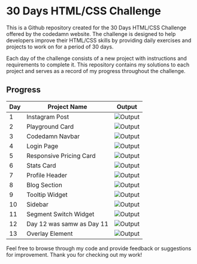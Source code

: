 # 30 Days HTML/CSS Challenge

This is a Github repository created for the 30 Days HTML/CSS Challenge offered by the codedamn website. The challenge is designed to help developers improve their HTML/CSS skills by providing daily exercises and projects to work on for a period of 30 days.

Each day of the challenge consists of a new project with instructions and requirements to complete it. This repository contains my solutions to each project and serves as a record of my progress throughout the challenge.

## Progress

| Day | Project Name            | Output                                                        |
| --- | ----------------------- | ------------------------------------------------------------- |
| 1   | Instagram Post          | ![Output](./Day-1_Instagram_Post/assets/output.jpeg)          |
| 2   | Playground Card         | ![Output](./Day-2_Playground_Card/assets/output.jpeg)         |
| 3   | Codedamn Navbar         | ![Output](./Day-3_Codedamn_Navbar/assets/output.jpeg)         |
| 4   | Login Page              | ![Output](./Day-4_Login_Page/assets/output.jpeg)              |
| 5   | Responsive Pricing Card | ![Output](./Day-5_Responsive_Pricing_Card/assets/output.jpeg) |
| 6   | Stats Card              | ![Output](./Day-6_Stats_Card/assets/output.png)               |
| 7   | Profile Header          | ![Output](./Day-7_Profile_Header/assets/output.png)           |
| 8   | Blog Section            | ![Output](./Day-8_Blog_Section/assets/output.png)             |
| 9   | Tooltip Widget          | ![Output](./Day-9_ToolTip_Challenge/assets/output.gif)        |
| 10   | Sidebar          | ![Output](./Day-10_Sidebar/assets/output.gif)        |
| 11   | Segment Switch Widget          | ![Output](./Day-11_Segment_Switch_Component/assets/output.gif)        |
| 12   | Day 12 was samw as Day 11          | ![Output](./Day-11_Segment_Switch_Component/assets/output.gif)        |
| 13   | Overlay Element          | ![Output](./Day-13_Overlay_Element/assets/output.gif)        |

Feel free to browse through my code and provide feedback or suggestions for improvement. Thank you for checking out my work!
